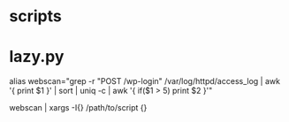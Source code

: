 # scripts

# lazy.py
alias webscan="grep -r \"POST /wp-login\" /var/log/httpd/access_log | awk '{ print \$1 }' | sort | uniq -c | awk '{ if(\$1 > 5) print \$2 }'"

webscan | xargs -I{} /path/to/script {}